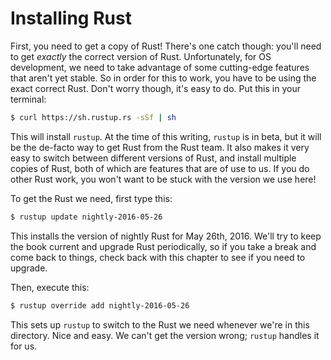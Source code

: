 # Installing Rust

First, you need to get a copy of Rust! There's one catch though: you'll need to
get _exactly_ the correct version of Rust. Unfortunately, for OS development,
we need to take advantage of some cutting-edge features that aren't yet stable.
So in order for this to work, you have to be using the exact correct Rust. Don't
worry though, it's easy to do. Put this in your terminal:

```bash
$ curl https://sh.rustup.rs -sSf | sh
```

This will install `rustup`. At the time of this writing, `rustup` is in beta,
but it will be the de-facto way to get Rust from the Rust team. It also makes
it very easy to switch between different versions of Rust, and install
multiple copies of Rust, both of which are features that are of use to us. If
you do other Rust work, you won't want to be stuck with the version we use here!

To get the Rust we need, first type this:

```bash
$ rustup update nightly-2016-05-26
```

This installs the version of nightly Rust for May 26th, 2016. We'll try to keep
the book current and upgrade Rust periodically, so if you take a break and come
back to things, check back with this chapter to see if you need to upgrade.

Then, execute this:

```bash
$ rustup override add nightly-2016-05-26
```

This sets up `rustup` to switch to the Rust we need whenever we're in this
directory. Nice and easy. We can't get the version wrong; `rustup` handles it
for us.
